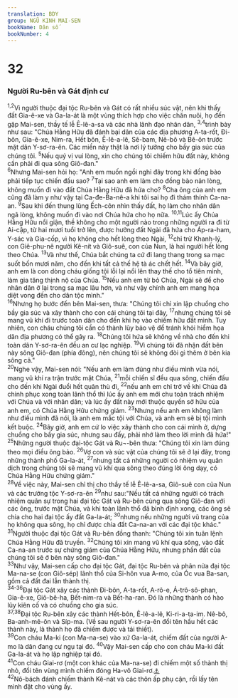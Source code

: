 ```yaml
---
translation: BDY
group: NGŨ KINH MAI-SEN
bookName: Dân số 
bookNumber: 4
---
```


<div class="title"><h1>32</h1><h3>Người Ru-bên và Gát định cư</h3></div>
<span class="verse dan_32_1 dan_32_2"><sup>1,2</sup>Vì người thuộc đại tộc Ru-bên và Gát có rất nhiều súc vật, nên khi thấy đất Gia-ê-xe và Ga-la-át là một vùng thích hợp cho việc chăn nuôi, họ đến gặp Mai-sen, thầy tế lễ Ê-lê-a-sa và các nhà lãnh đạo nhân dân, </span>
<span class="verse dan_32_3 dan_32_4"><sup>3,4</sup>trình bày như sau: &#34;Chúa Hằng Hữu đã đánh bại dân của các địa phương A-ta-rốt, Đi-bôn, Gia-ê-xe, Nim-ra, Hết bôn, Ê-lê-a-lê, Sê-bam, Nê-bô và Bê-ôn trước mặt dân Y-sơ-ra-ên. Các miền này thật là nơi lý tưởng cho bầy gia súc của chúng tôi. </span>
<span class="verse dan_32_5"><sup>5</sup>Nếu quý vị vui lòng, xin cho chúng tôi chiếm hữu đất này, không cần phải đi qua sông Giô-đan.&#34;<br/></span>
<span class="verse dan_32_6"><sup>6</sup>Nhưng Mai-sen hỏi họ: &#34;Anh em muốn ngồi nghỉ đây trong khi đồng bào phải tiếp tục chiến đấu sao? </span>
<span class="verse dan_32_7"><sup>7</sup>Tại sao anh em làm cho đồng bào nản lòng, không muốn đi vào đất Chúa Hằng Hữu đã hứa cho? </span>
<span class="verse dan_32_8"><sup>8</sup>Cha ông của anh em cũng đã làm y như vậy tại Ca-đe-Ba-nê-a khi tôi sai họ đi thám thính Ca-na-an. </span>
<span class="verse dan_32_9"><sup>9</sup>Sau khi đến thung lũng Ếch-côn nhìn thấy đất, họ làm cho nhân dân ngã lòng, không muốn đi vào nơi Chúa hứa cho họ nữa. </span>
<span class="verse dan_32_10 dan_32_11"><sup>10,11</sup>Lúc ấy Chúa Hằng Hữu nổi giận, thề không cho một người nào trong những người ra đi từ Ai-cập, từ hai mươi tuổi trở lên, được hưởng đất Ngài đã hứa cho Áp-ra-ham, Y-sác và Gia-cốp, vì họ không cho hết lòng theo Ngài, </span>
<span class="verse dan_32_12"><sup>12</sup>chỉ trừ Khanh-lý, con Giê-phu-nê người Kê-nít và Giô-suê, con của Nun, là hai người hết lòng theo Chúa. </span>
<span class="verse dan_32_13"><sup>13</sup>Và như thế, Chúa bắt chúng ta cứ đi lang thang trong sa mạc suốt bốn mươi năm, cho đến khi tất cả thế hệ tà ác chết hết. </span>
<span class="verse dan_32_14"><sup>14</sup>Và bây giờ, anh em là con dòng cháu giống tội lỗi lại nổi lên thay thế cho tổ tiên mình, làm gia tăng thịnh nộ của Chúa. </span>
<span class="verse dan_32_15"><sup>15</sup>Nếu anh em từ bỏ Chúa, Ngài sẽ để cho nhân dân ở lại trong sa mạc lâu hơn, và như vậy chính anh em mang họa diệt vong đến cho dân tộc mình.&#34;<br/></span>
<span class="verse dan_32_16"><sup>16</sup>Nhưng họ bước đến bên Mai-sen, thưa: &#34;Chúng tôi chỉ xin lập chuồng cho bầy gia súc và xây thành cho con cái chúng tôi tại đây, </span>
<span class="verse dan_32_17"><sup>17</sup>nhưng chúng tôi sẽ mang vũ khí đi trước toàn dân cho đến khi họ vào chiếm hữu đất mình. Tuy nhiên, con cháu chúng tôi cần có thành lũy bảo vệ để tránh khỏi hiểm họa dân địa phương có thể gây ra. </span>
<span class="verse dan_32_18"><sup>18</sup>Chúng tôi hứa sẽ không về nhà cho đến khi toàn dân Y-sơ-ra-ên đều an cư lạc nghiệp. </span>
<span class="verse dan_32_19"><sup>19</sup>Vì chúng tôi đã nhận đất bên này sông Giô-đan (phía đông), nên chúng tôi sẽ không đòi gì thêm ở bên kia sông cả.&#34;<br/></span>
<span class="verse dan_32_20"><sup>20</sup>Nghe vậy, Mai-sen nói: &#34;Nếu anh em làm đúng như điều mình vừa nói, mang vũ khí ra trận trước mặt Chúa, </span>
<span class="verse dan_32_21"><sup>21</sup>mỗi chiến sĩ đều qua sông, chiến đấu cho đến khi Ngài đuổi hết quân thù đi, </span>
<span class="verse dan_32_22"><sup>22</sup>nếu anh em chỉ trở về khi Chúa đã chinh phục xong toàn lãnh thổ thì lúc ấy anh em mới chu toàn trách nhiệm với Chúa và với nhân dân; và lúc ấy đất này mới thuộc quyền sở hữu của anh em, có Chúa Hằng Hữu chứng giám. </span>
<span class="verse dan_32_23"><sup>23</sup>Nhưng nếu anh em không làm như điều mình đã nói, là anh em mắc tội với Chúa, và anh em sẽ bị tội mình kết buộc. </span>
<span class="verse dan_32_24"><sup>24</sup>Bây giờ, anh em cứ lo việc xây thành cho con cái mình ở, dựng chuồng cho bầy gia súc, nhưng sau đấy, phải nhớ làm theo lời mình đã hứa!&#34;<br/></span>
<span class="verse dan_32_25"><sup>25</sup>Những người thuộc đại-tộc Gát và Ru¬-bên thưa: &#34;Chúng tôi xin làm đúng theo mọi điều ông bảo. </span>
<span class="verse dan_32_26"><sup>26</sup>Vợ con và súc vật của chúng tôi sẽ ở lại đây, trong những thành phố Ga-la-át, </span>
<span class="verse dan_32_27"><sup>27</sup>nhưng tất cả những người có nhiệm vụ quân dịch trong chúng tôi sẽ mang vũ khí qua sông theo đúng lời ông dạy, có Chúa Hằng Hữu chứng giám.&#34;<br/></span>
<span class="verse dan_32_28"><sup>28</sup>Về việc này, Mai-sen chỉ thị cho thầy tế lễ Ê-lê-a-sa, Giô-suê con của Nun và các trưởng tộc Y-sơ-ra-ên </span>
<span class="verse dan_32_29"><sup>29</sup>như sau:&#34;Nếu tất cả những người có trách nhiệm quân sự trong hai đại tộc Gát và Ru-bên cùng qua sông Giô-đan với các ông, trước mặt Chúa, và khi toàn lãnh thổ đã bình định xong, các ông sẽ chia cho hai đại tộc ấy đất Ga-la-át; </span>
<span class="verse dan_32_30"><sup>30</sup>nhưng nếu những người vũ trang của họ không qua sông, họ chỉ được chia đất Ca-na-an với các đại tộc khác.&#34;<br/></span>
<span class="verse dan_32_31"><sup>31</sup>Người thuộc đại tộc Gát và Ru-bên đồng thanh: &#34;Chúng tôi xin tuân lệnh Chúa Hằng Hữu đã truyền. </span>
<span class="verse dan_32_32"><sup>32</sup>Chúng tôi xin mang vũ khí qua sông, vào đất Ca-na-an trước sự chứng giám của Chúa Hằng Hữu, nhưng phần đất của chúng tôi sẽ ở bên này sông Giô-đan.&#34;<br/></span>
<span class="verse dan_32_33"><sup>33</sup>Như vậy, Mai-sen cấp cho đại tộc Gát, đại tộc Ru-bên và phân nửa đại tộc Ma-na-se (con Giô-sép) lãnh thổ của Si-hôn vua A-mo, của Óc vua Ba-san, gồm cả đất đai lẫn thành thị.<br/></span>
<span class="verse dan_32_34 dan_32_35 dan_32_36"><sup>34-36</sup>Đại tộc Gát xây các thành Đi-bôn, A-ta-rốt, A-rô-e, Á-trô-sô-phan, Gia-ê-xe, Giô-bê-ha, Bết-nim-ra và Bết-ha-ran. Đó là những thành có hào lũy kiên cố và có chuồng cho gia súc.<br/></span>
<span class="verse dan_32_37 dan_32_38"><sup>37,38</sup>Đại tộc Ru-bên xây các thành Hết-bôn, Ê-lê-a-lê, Ki-ri-a-ta-im. Nê-bô, Ba-anh-mê-ôn và Síp-ma. (Về sau người Y-sơ-ra-ên đổi tên hầu hết các thành này, là thành họ đã chiếm được và tái thiết).<br/></span>
<span class="verse dan_32_39"><sup>39</sup>Con cháu Ma-ki (con Ma-na-se) vào xứ Ga-la-át, chiếm đất của người A-mo là dân đang cư ngụ tại đó. </span>
<span class="verse dan_32_40"><sup>40</sup>Vậy Mai-sen cấp cho con cháu Ma-ki đất Ga-la-át và họ lập nghiệp tại đó.<br/></span>
<span class="verse dan_32_41"><sup>41</sup>Con cháu Giai-rơ (một con khác của Ma-na-se) đi chiếm một số thành thị nhỏ, đổi tên vùng mình chiếm đóng Ha-vô Giai-rơ.<a href="#" data-toggle="tooltip" data-placement="bottom" title="nghĩa là thôn ấp của Giai-rơ">⚓</a><br/></span>
<span class="verse dan_32_42"><sup>42</sup>Nô-bách đánh chiếm thành Kê-nát và các thôn ấp phụ cận, rồi lấy tên mình đặt cho vùng ấy.</span>
